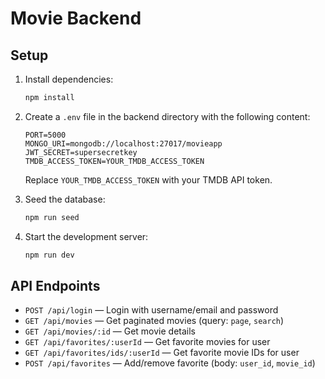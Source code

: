# Movie Backend

## Setup

1. Install dependencies:
   ```bash
   npm install
   ```
2. Create a `.env` file in the backend directory with the following content:
   ```env
   PORT=5000
   MONGO_URI=mongodb://localhost:27017/movieapp
   JWT_SECRET=supersecretkey
   TMDB_ACCESS_TOKEN=YOUR_TMDB_ACCESS_TOKEN
   ```
   Replace `YOUR_TMDB_ACCESS_TOKEN` with your TMDB API token.

3. Seed the database:
   ```bash
   npm run seed
   ```

4. Start the development server:
   ```bash
   npm run dev
   ```

## API Endpoints
- `POST /api/login` — Login with username/email and password
- `GET /api/movies` — Get paginated movies (query: `page`, `search`)
- `GET /api/movies/:id` — Get movie details
- `GET /api/favorites/:userId` — Get favorite movies for user
- `GET /api/favorites/ids/:userId` — Get favorite movie IDs for user
- `POST /api/favorites` — Add/remove favorite (body: `user_id`, `movie_id`) 